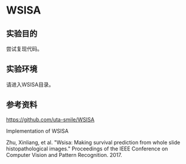 # WSISA

## 实验目的
尝试复现代码。

## 实验环境
请进入WSISA目录。

## 参考资料
https://github.com/uta-smile/WSISA

Implementation of WSISA

Zhu, Xinliang, et al. "Wsisa: Making survival prediction from whole slide histopathological images." Proceedings of the IEEE Conference on Computer Vision and Pattern Recognition. 2017.
